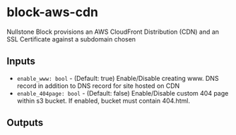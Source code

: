 # block-aws-cdn

Nullstone Block provisions an AWS CloudFront Distribution (CDN) and an SSL Certificate against a subdomain chosen 

## Inputs

- `enable_www: bool` - (Default: true) Enable/Disable creating www.<domain> DNS record 
in addition to <subdomain> DNS record for site hosted on CDN
- `enable_404page: bool` - (Default: false) Enable/Disable custom 404 page within s3 bucket. If enabled, bucket must contain 404.html.

## Outputs

